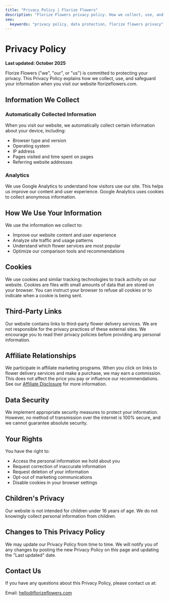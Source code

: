 ```yaml
---
title: "Privacy Policy | Florize Flowers"
description: "Florize Flowers privacy policy. How we collect, use, and protect your information."
seo:
  keywords: "privacy policy, data protection, florize flowers privacy"
---
```


# Privacy Policy

**Last updated: October 2025**

Florize Flowers ("we", "our", or "us") is committed to protecting your privacy. This Privacy Policy explains how we collect, use, and safeguard your information when you visit our website florizeflowers.com.

## Information We Collect

### Automatically Collected Information

When you visit our website, we automatically collect certain information about your device, including:

- Browser type and version
- Operating system
- IP address
- Pages visited and time spent on pages
- Referring website addresses

### Analytics

We use Google Analytics to understand how visitors use our site. This helps us improve our content and user experience. Google Analytics uses cookies to collect anonymous information.

## How We Use Your Information

We use the information we collect to:

- Improve our website content and user experience
- Analyze site traffic and usage patterns
- Understand which flower services are most popular
- Optimize our comparison tools and recommendations

## Cookies

We use cookies and similar tracking technologies to track activity on our website. Cookies are files with small amounts of data that are stored on your browser. You can instruct your browser to refuse all cookies or to indicate when a cookie is being sent.

## Third-Party Links

Our website contains links to third-party flower delivery services. We are not responsible for the privacy practices of these external sites. We encourage you to read their privacy policies before providing any personal information.

## Affiliate Relationships

We participate in affiliate marketing programs. When you click on links to flower delivery services and make a purchase, we may earn a commission. This does not affect the price you pay or influence our recommendations. See our [Affiliate Disclosure](/affiliate-disclosure) for more information.

## Data Security

We implement appropriate security measures to protect your information. However, no method of transmission over the internet is 100% secure, and we cannot guarantee absolute security.

## Your Rights

You have the right to:

- Access the personal information we hold about you
- Request correction of inaccurate information
- Request deletion of your information
- Opt-out of marketing communications
- Disable cookies in your browser settings

## Children's Privacy

Our website is not intended for children under 16 years of age. We do not knowingly collect personal information from children.

## Changes to This Privacy Policy

We may update our Privacy Policy from time to time. We will notify you of any changes by posting the new Privacy Policy on this page and updating the "Last updated" date.

## Contact Us

If you have any questions about this Privacy Policy, please contact us at:

Email: [hello@florizeflowers.com](mailto:hello@florizeflowers.com)
